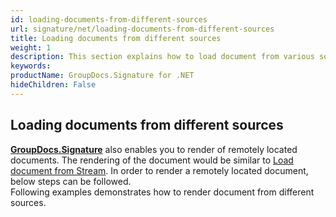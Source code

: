 ```yaml
---
id: loading-documents-from-different-sources
url: signature/net/loading-documents-from-different-sources
title: Loading documents from different sources
weight: 1
description: This section explains how to load document from various sources and data storage like file on disk, data stream, remote web resources, FTP servers, Amazon Cloud or Azure storage etc.
keywords: 
productName: GroupDocs.Signature for .NET
hideChildren: False
---
```

## Loading documents from different sources

[**GroupDocs.Signature**](https://products.groupdocs.com/signature/net) also enables you to render of remotely located documents. The rendering of the document would be similar to [Load document from Stream](https://wiki.lisbon.dynabic.com/display/signature/Load+document+from+Stream). In order to render a remotely located document, below steps can be followed.  
Following examples demonstrates how to render document from different sources.
